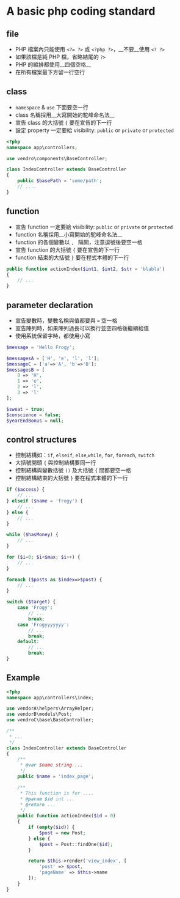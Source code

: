 # A basic php coding standard

## file
* PHP 檔案內只能使用 `<?= ?>` 或 `<?php ?>`，__不要__使用 `<? ?>`
* 如果該檔是純 PHP 檔，省略結尾的 `?>`
* PHP 的縮排都使用__四個空格__
* 在所有檔案最下方留一行空行

## class
* `namespace` & `use` 下面要空一行
* class 名稱採用__大寫開始的駝峰命名法__
* 宣告 class 的大括號 `{` 要在宣告的下一行
* 設定 property 一定要給 visibility: `public` or `private` or `protected`
```php
<?php
namespace app\controllers;

use vendro\components\BaseController;

class IndexController extends BaseController
{
    public $basePath = 'some/path';
    // ....
}
```

## function
* 宣告 function 一定要給 visibility: `public` or `private` or `protected`
* function 名稱採用__小寫開始的駝峰命名法__
* function 的各個變數以 `, ` 隔開，注意逗號後要空一格
* 宣告 function 的大括號 `{` 要在宣告的下一行
* function 結束的大括號 `}` 要在程式本體的下一行
```php
public function actionIndex($int1, $int2, $str = 'blabla')
{
    // ...
}
```

## parameter declaration
* 宣告變數時，變數名稱與值都要與 `=` 空一格
* 宣告陣列時，如果陣列過長可以換行並空四格後繼續給值
* 使用系統保留字時，都使用小寫
```php
$message = 'Hello Frogy';

$messagesA = ['H', 'e', 'l', 'l'];
$messageC = ['a'=>'A', 'b'=>'B'];
$messagesB = [
    0 => 'H',
    1 => 'e',
    2 => 'l',
    3 => 'l'
];

$sweat = true;
$conscience = false;
$yearEndBonus = null;
```

## control structures
* 控制結構如：`if`, `elseif`, `else`,`while`, `for`, `foreach`, `switch`
* 大括號開頭 `{` 與控制結構要同一行
* 控制結構與變數括號 `()` 及大括號 `{` 間都要空一格
* 控制結構結束的大括號 `}` 要在程式本體的下一行
```php
if ($access) {
    // ...
} elseif ($name = 'frogy') {
    // ...
} else {
    // ...
}

while ($hasMoney) {
    // ...
}

for ($i=0; $i<$max; $i++) {
    // ...
}

foreach ($posts as $index=>$post) {
    // ...
} 

switch ($target) {
    case 'Frogy':
        // ...
        break;
    case 'Frogyyyyyyy':
        // ...
        break;
    default:
        // ...
        break;
}
```

## Example
```php
<?php
namespace app\controllers\index;

use vendorA\helpers\ArrayHelper;
use vendorB\models\Post;
use vendroC\base\BaseController;

/**
 * ...
 */
class IndexController extends BaseController
{
    /**
     * @var $name string ...
     */
    public $name = 'index_page';

    /**
     * This function is for ....
     * @param $id int ...
     * @return ...
     */
    public function actionIndex($id = 0)
    {
        if (empty($id)) {
            $post = new Post;
        } else {
            $post = Post::findOne($id);
        }

        return $this->render('view_index', [
            'post' => $post,
            'pageName' => $this->name
        ]);
    }
}

```
